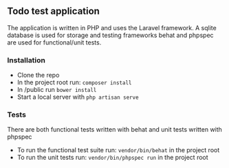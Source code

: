 ## Todo test application

The application is written in PHP and uses the Laravel framework. A sqlite database is used for storage and testing frameworks behat and phpspec are used for
functional/unit tests.

### Installation

* Clone the repo
* In the project root run: `composer install`
* In /public run `bower install`
* Start a local server with `php artisan serve`


### Tests

There are both functional tests written with behat and unit tests written with phpspec
 
 * To run the functional test suite run: `vendor/bin/behat` in the project root
 * To run the unit tests run: `vendor/bin/phpspec run` in the project root
